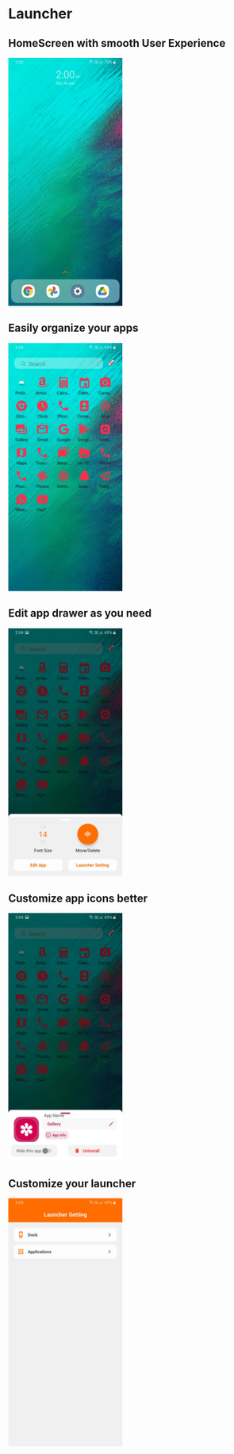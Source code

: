# Launcher

## HomeScreen with smooth User Experience
<img src="HomeScreen.jpg" height=500>

## Easily organize your apps
<img src="AppDrawer.jpg" height=500>

## Edit app drawer as you need
<img src="DrawerSettings.jpg" height=500>

## Customize app icons better
<img src="EditApp.jpg" height=500>

## Customize your launcher
<img src="LauncherSettings.jpg" height=500>
